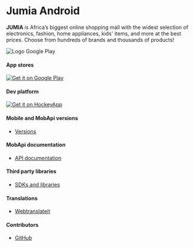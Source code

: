 Jumia Android
======
**JUMIA** is Africa’s biggest online shopping mall with the widest selection of electronics, fashion, home appliances, kids' items, and more at the best prices. Choose from hundreds of brands and thousands of products! 

![Logo Google Play](https://blog.jumia.com.ng/wp-content/uploads/2014/09/Jumia-App-banner.jpg "screenshot Android")

#### App stores
<!-- edit this image location -->
[![Get it on Google Play](https://raw.github.com/repat/README-template/master/googleplay.png)](https://play.google.com/store/apps/details?id=com.jumia.android)

#### Dev platform

[![Get it on HockeyApp](https://s3.amazonaws.com/onelogin-assets/images/icons/hockeyapp.png)](https://rink.hockeyapp.net/manage/apps/33641)

#### Mobile and MobApi versions
* [Versions](https://confluence.africainternetgroup.com/display/NAFAMZ/Mobile+apps+and+API+versions)

#### MobApi documentation
* [API documentation](http://jenkins2.ri.lan.com/job/Jumia_API_Documentation/HTML_Report/index.html)

#### Third party libraries
* [SDKs and libraries](https://confluence.africainternetgroup.com/pages/viewpage.action?spaceKey=NAFAMZ&title=Android+app+SDKs+and+libraries)

#### Translations
* [Webtranslateit](https://webtranslateit.com/en/projects/11029-Jumia-Mobile-Apps/files)

#### Contributors
* [GitHub](https://github.com/SILVEROAKLDA/JUMIAAND/graphs/contributors)